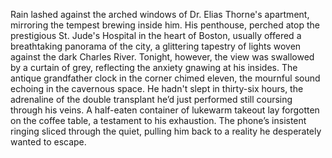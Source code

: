 Rain lashed against the arched windows of Dr. Elias Thorne's apartment, mirroring the tempest brewing inside him.  His penthouse, perched atop the prestigious St. Jude's Hospital in the heart of Boston, usually offered a breathtaking panorama of the city, a glittering tapestry of lights woven against the dark Charles River. Tonight, however, the view was swallowed by a curtain of grey, reflecting the anxiety gnawing at his insides.  The antique grandfather clock in the corner chimed eleven, the mournful sound echoing in the cavernous space.  He hadn't slept in thirty-six hours, the adrenaline of the double transplant he’d just performed still coursing through his veins.  A half-eaten container of lukewarm takeout lay forgotten on the coffee table, a testament to his exhaustion. The phone’s insistent ringing sliced through the quiet, pulling him back to a reality he desperately wanted to escape.
